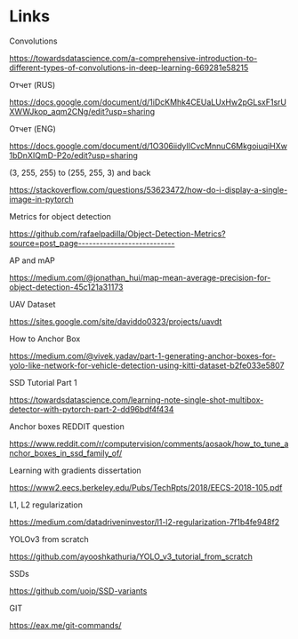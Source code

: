 # Links

Convolutions

https://towardsdatascience.com/a-comprehensive-introduction-to-different-types-of-convolutions-in-deep-learning-669281e58215

Отчет (RUS)

https://docs.google.com/document/d/1iDcKMhk4CEUaLUxHw2pGLsxF1srUXWWJkop_aqm2CNg/edit?usp=sharing

Отчет (ENG)

https://docs.google.com/document/d/1O306iidyIlCvcMnnuC6MkgoiuqiHXw1bDnXIQmD-P2o/edit?usp=sharing

(3, 255, 255) to (255, 255, 3) and back

https://stackoverflow.com/questions/53623472/how-do-i-display-a-single-image-in-pytorch

Metrics for object detection

https://github.com/rafaelpadilla/Object-Detection-Metrics?source=post_page---------------------------

AP and mAP

https://medium.com/@jonathan_hui/map-mean-average-precision-for-object-detection-45c121a31173

UAV Dataset

https://sites.google.com/site/daviddo0323/projects/uavdt

How to Anchor Box

https://medium.com/@vivek.yadav/part-1-generating-anchor-boxes-for-yolo-like-network-for-vehicle-detection-using-kitti-dataset-b2fe033e5807

SSD Tutorial Part 1

https://towardsdatascience.com/learning-note-single-shot-multibox-detector-with-pytorch-part-2-dd96bdf4f434

Anchor boxes REDDIT question

https://www.reddit.com/r/computervision/comments/aosaok/how_to_tune_anchor_boxes_in_ssd_family_of/

Learning with gradients dissertation

https://www2.eecs.berkeley.edu/Pubs/TechRpts/2018/EECS-2018-105.pdf

L1, L2 regularization

https://medium.com/datadriveninvestor/l1-l2-regularization-7f1b4fe948f2

YOLOv3 from scratch

https://github.com/ayooshkathuria/YOLO_v3_tutorial_from_scratch

SSDs

https://github.com/uoip/SSD-variants

GIT

https://eax.me/git-commands/
